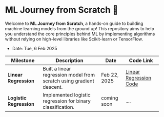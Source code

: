 # ML Journey from Scratch 🚀 

Welcome to **ML Journey from Scratch**, a hands-on guide to building machine learning models from the ground up! This repository aims to help you understand the core principles behind ML by implementing algorithms without relying on high-level libraries like Scikit-learn or TensorFlow.  

- Date: Tue, 6 Feb 2025

| **Milestone**                      | **Description**                                                                 | **Date**         | **Code Link**                      |
|-------------------------------------|---------------------------------------------------------------------------------|------------------|------------------------------------|
| **Linear Regression**               | Built a linear regression model from scratch using gradient descent.            | Feb 22, 2025     | [Linear Regression Code](./01-linear-regression) |
| **Logistic Regression**             | Implemented logistic regression for binary classification.                      | coming soon      | .... |

